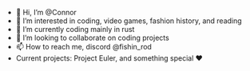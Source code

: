 - 👋 Hi, I’m @Connor
- 👀 I’m interested in coding, video games, fashion history, and reading
- 🌱 I’m currently coding mainly in rust 
- 💞️ I’m looking to collaborate on coding projects 
- 📫 How to reach me, discord @fishin_rod
- Current projects: Project Euler, and something special ❤️


<!---
Connor-Tal/Connor-Tal is a ✨ special ✨ repository because its `README.md` (this file) appears on your GitHub profile.
You can click the Preview link to take a look at your changes.
--->
